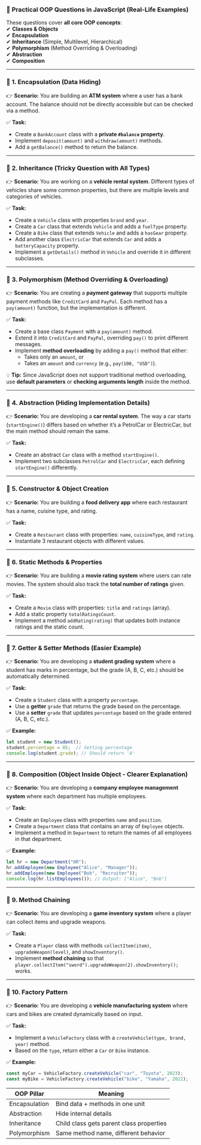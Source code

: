 ### 🚀 **Practical OOP Questions in JavaScript (Real-Life Examples)**  

These questions cover **all core OOP concepts**:  
✔ **Classes & Objects**  
✔ **Encapsulation**  
✔ **Inheritance** (Simple, Multilevel, Hierarchical)  
✔ **Polymorphism** (Method Overriding & Overloading)  
✔ **Abstraction**  
✔ **Composition**  

---

### 🔹 **1. Encapsulation (Data Hiding)**
👉 **Scenario:** You are building an **ATM system** where a user has a bank account. The balance should not be directly accessible but can be checked via a method.  

✅ **Task:**  
- Create a `BankAccount` class with a **private `#balance` property**.  
- Implement `deposit(amount)` and `withdraw(amount)` methods.  
- Add a `getBalance()` method to return the balance.  

---

### 🔹 **2. Inheritance (Tricky Question with All Types)**
👉 **Scenario:** You are working on a **vehicle rental system**. Different types of vehicles share some common properties, but there are multiple levels and categories of vehicles.  

✅ **Task:**  
- Create a `Vehicle` class with properties `brand` and `year`.  
- Create a `Car` class that extends `Vehicle` and adds a `fuelType` property.  
- Create a `Bike` class that extends `Vehicle` and adds a `hasGear` property.  
- Add another class `ElectricCar` that extends `Car` and adds a `batteryCapacity` property.  
- Implement a `getDetails()` method in `Vehicle` and override it in different subclasses.
  
---

### 🔹 **3. Polymorphism (Method Overriding & Overloading)**
👉 **Scenario:** You are creating a **payment gateway** that supports multiple payment methods like `CreditCard` and `PayPal`. Each method has a `pay(amount)` function, but the implementation is different.  

✅ **Task:**  
- Create a base class `Payment` with a `pay(amount)` method.  
- Extend it into `CreditCard` and `PayPal`, overriding `pay()` to print different messages.  
- Implement **method overloading** by adding a `pay()` method that either:  
  - Takes only an `amount`, or  
  - Takes an `amount` and `currency` (e.g., `pay(100, "USD")`).  

💡 **Tip:** Since JavaScript does not support traditional method overloading, use **default parameters** or **checking arguments length** inside the method.  

---

### 🔹 **4. Abstraction (Hiding Implementation Details)**
👉 **Scenario:** You are developing a **car rental system**. The way a car starts (`startEngine()`) differs based on whether it’s a PetrolCar or ElectricCar, but the main method should remain the same.  

✅ **Task:**  
- Create an abstract `Car` class with a method `startEngine()`.  
- Implement two subclasses `PetrolCar` and `ElectricCar`, each defining `startEngine()` differently.  

---

### 🔹 **5. Constructor & Object Creation**
👉 **Scenario:** You are building a **food delivery app** where each restaurant has a name, cuisine type, and rating.  

✅ **Task:**  
- Create a `Restaurant` class with properties: `name`, `cuisineType`, and `rating`.  
- Instantiate 3 restaurant objects with different values.  

---

### 🔹 **6. Static Methods & Properties**
👉 **Scenario:** You are building a **movie rating system** where users can rate movies. The system should also track the **total number of ratings** given.  

✅ **Task:**  
- Create a `Movie` class with properties: `title` and `ratings` (array).  
- Add a static property `totalRatingsCount`.  
- Implement a method `addRating(rating)` that updates both instance ratings and the static count.  

---

### 🔹 **7. Getter & Setter Methods (Easier Example)**
👉 **Scenario:** You are developing a **student grading system** where a student has marks in percentage, but the grade (A, B, C, etc.) should be automatically determined.  

✅ **Task:**  
- Create a `Student` class with a property `percentage`.  
- Use a **getter** `grade` that returns the grade based on the percentage.  
- Use a **setter** `grade` that updates `percentage` based on the grade entered (A, B, C, etc.).  

✅ **Example:**  
```js
let student = new Student();
student.percentage = 85;  // Setting percentage
console.log(student.grade); // Should return 'A'
```

---

### 🔹 **8. Composition (Object Inside Object - Clearer Explanation)**
👉 **Scenario:** You are developing a **company employee management system** where each department has multiple employees.  

✅ **Task:**  
- Create an `Employee` class with properties `name` and `position`.  
- Create a `Department` class that contains an array of `Employee` objects.  
- Implement a method in `Department` to return the names of all employees in that department.  

✅ **Example:**  
```js
let hr = new Department("HR");
hr.addEmployee(new Employee("Alice", "Manager"));
hr.addEmployee(new Employee("Bob", "Recruiter"));
console.log(hr.listEmployees()); // Output: ["Alice", "Bob"]
```

---

### 🔹 **9. Method Chaining**
👉 **Scenario:** You are developing a **game inventory system** where a player can collect items and upgrade weapons.  

✅ **Task:**  
- Create a `Player` class with methods `collectItem(item)`, `upgradeWeapon(level)`, and `showInventory()`.  
- Implement **method chaining** so that `player.collectItem("sword").upgradeWeapon(2).showInventory();` works.  

---

### 🔹 **10. Factory Pattern**
👉 **Scenario:** You are developing a **vehicle manufacturing system** where cars and bikes are created dynamically based on input.  

✅ **Task:**  
- Implement a `VehicleFactory` class with a `createVehicle(type, brand, year)` method.  
- Based on the `type`, return either a `Car` or `Bike` instance.  

✅ **Example:**  
```js
const myCar = VehicleFactory.createVehicle("car", "Toyota", 2023);
const myBike = VehicleFactory.createVehicle("bike", "Yamaha", 2022);
```

| OOP Pillar    | Meaning                                  
| ------------- | ----------------------------------------
| Encapsulation | Bind data + methods in one unit         
| Abstraction   | Hide internal details                    
| Inheritance   | Child class gets parent class properties
| Polymorphism  | Same method name, different behavior     


